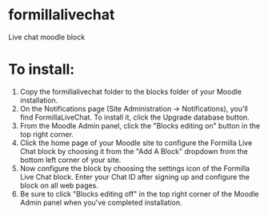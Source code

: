 # formillalivechat
Live chat moodle block

To install:
==============
1. Copy the formillalivechat folder to the blocks folder of your Moodle installation.
2. On the Notifications page (Site Administration -> Notifications), you'll find FormillaLiveChat.
    To install it, click the Upgrade database button.
3. From the Moodle Admin panel, click the "Blocks editing on" button in the top right corner.
4. Click the home page of your Moodle site to configure the Formilla Live Chat block by choosing it from the "Add A Block" dropdown
    from the bottom left corner of your site.
5. Now configure the block by choosing the settings icon of the Formilla Live Chat block.  Enter your Chat ID after signing up and
    configure the block on all web pages.
6. Be sure to click "Blocks editing off" in the top right corner of the Moodle Admin panel when you've completed installation.

